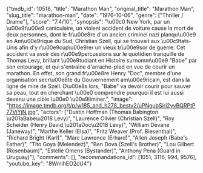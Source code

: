 {"tmdb_id": 10518, "title": "Marathon Man", "original_title": "Marathon Man", "slug_title": "marathon-man", "date": "1976-10-06", "genre": ["Thriller / Drame"], "score": "7.4/10", "synopsis": "\u00c0 New York, par un \u00e9t\u00e9 caniculaire, un violent accident de voiture cause la mort de deux personnes, dont le fr\u00e8re d'un ancien criminel nazi planqu\u00e9 en Am\u00e9rique du Sud, Christian Szell, qui se trouvait aux \u00c9tats-Unis afin d'y r\u00e9cup\u00e9rer un vieux tr\u00e9sor de guerre. Cet accident va avoir des r\u00e9percussions sur le quotidien tranquille de Thomas Levy, brillant \u00e9tudiant en Histoire surnomm\u00e9 \"Babe\" par son entourage, et qui s'entraine d'arrache-pied en vue de courir un marathon. En effet, son grand fr\u00e8re Henry \"Doc\", membre d'une organisation secr\u00e8te du Gouvernement am\u00e9ricain, est dans la ligne de mire de Szell. D\u00e8s lors, \"Babe\" va devoir courir pour sauver sa peau, tout en cherchant \u00e0 comprendre pourquoi il est lui aussi devenu une cible \u00e0 \u00e9liminer.", "image": "https://image.tmdb.org/t/p/w185_and_h278_bestv2/uPNgubSiri2yvBQRPtP77ViYjN.jpg", "actors": ["Dustin Hoffman (Thomas Babington \u201aBabe\u2018 Levy)", "Laurence Olivier (Christian Szell)", "Roy Scheider (Henry David \u201aDoc\u2018 Levy)", "William Devane (Janeway)", "Marthe Keller (Elsa)", "Fritz Weaver (Prof. Biesenthal)", "Richard Bright (Karl)", "Marc Lawrence (Erhard)", "Allen Joseph (Babe's Father)", "Tito Goya (Melendez)", "Ben Dova (Szell's Brother)", "Lou Gilbert (Rosenbaum)", "Estelle Omens (Bystander)", "Anthony Pena (Guard in Uruguay)"], "comments": [], "recommandations_id": [1051, 3116, 994, 9576], "youtube_key": "8WmlhEO2cU4"}